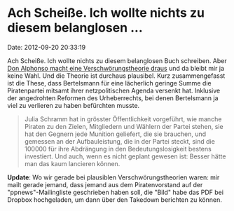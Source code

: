 Ach Scheiße. Ich wollte nichts zu diesem belanglosen \...
=========================================================

Date: 2012-09-20 20:33:19

Ach Scheiße. Ich wollte nichts zu diesem belanglosen Buch schreiben.
Aber [Don Alphonso macht eine Verschwörungstheorie
draus](http://faz-community.faz.net/blogs/deus/archive/2012/09/19/julia-schramm-ein-buchdebakel-als-sieg-fuer-bertelsmann.aspx)
und da bleibt mir ja keine Wahl. Und die Theorie ist durchaus plausibel.
Kurz zusammengefasst ist die These, dass Bertelsmann für eine lächerlich
geringe Summe die Piratenpartei mitsamt ihrer netzpolitischen Agenda
versenkt hat. Inklusive der angedrohten Reformen des Urheberrechts, bei
denen Bertelsmann ja viel zu verlieren zu haben befürchten musste.

> Julia Schramm hat in grösster Öffentlichkeit vorgeführt, wie manche
> Piraten zu den Zielen, Mitgliedern und Wählern der Partei stehen, sie
> hat den Gegnern jede Munition geliefert, die sie brauchen, und
> gemessen an der Aufbauleistung, die in der Partei steckt, sind die
> 100000 für ihre Abdrängung in den Bedeutungslosigkeit bestens
> investiert. Und auch, wenn es nicht geplant gewesen ist: Besser hätte
> man das kaum lancieren können.

**Update**: Wo wir gerade bei plausiblen Verschwörungstheorien waren:
mir mailt gerade jemand, dass jemand aus dem Piratenvorstand auf der
\"ppnews\"-Mailingliste geschrieben haben soll, die \"Bild\" habe das
PDF bei Dropbox hochgeladen, um dann über den Takedown berichten zu
können.

